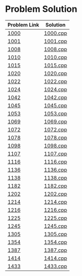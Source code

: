 # Problem Solution

| Problem Link |   Solution   |
| ------------ | ------------ |
| [1000](https://lightoj.com/problem/greetings-from-lightoj) | [1000.cpp](https://github.com/SohagMollik/Lightoj-Online-Judge-Solution/blob/main/Solution/1000%20-%20Greetings%20from%20LightOJ.cpp) |
| [1001](https://lightoj.com/problem/opposite-task) | [1001.cpp](https://github.com/SohagMollik/Lightoj-Online-Judge-Solution/blob/main/Solution/1001%20-%20Opposite%20Task.cpp) |
| [1008](https://lightoj.com/problem/fibsieves-fantabulous-birthday) | [1008.cpp](https://github.com/SohagMollik/Lightoj-Online-Judge-Solution/blob/main/Solution/1008%20-%20Fibsieve%60s%20Fantabulous%20.cpp) |
| [1010](https://lightoj.com/problem/knights-in-chessboard) | [1010.cpp](https://github.com/SohagMollik/Lightoj-Online-Judge-Solution/blob/main/Solution/1010%20-%20Knights%20in%20Chessboard.cpp) |
| [1015](https://lightoj.com/problem/brush-1) | [1015.cpp](https://github.com/SohagMollik/Lightoj-Online-Judge-Solution/blob/main/Solution/1015%20-%20Brush%20(I).cpp) |
| [1020](https://lightoj.com/problem/a-childhood-game) | [1020.cpp](https://github.com/SohagMollik/Lightoj-Online-Judge-Solution/blob/main/Solution/1020%20-%20A%20Childhood%20Game.cpp) |
| [1022](https://lightoj.com/problem/circle-in-square) | [1022.cpp](https://github.com/SohagMollik/Lightoj-Online-Judge-Solution/blob/main/Solution/1022%20-%20Circle%20in%20Square.cpp) |
| [1024](https://lightoj.com/problem/eid) | [1024.cpp](https://github.com/SohagMollik/Lightoj-Online-Judge-Solution/blob/main/Solution/1024%20%E2%80%93%20Eid.cpp) |
| [1042](https://lightoj.com/problem/secret-origins) | [1042.cpp](https://github.com/SohagMollik/Lightoj-Online-Judge-Solution/blob/main/Solution/1042%20%E2%80%93%20Secret%20Origins.cpp) |
| [1045](https://lightoj.com/problem/digits-of-factorial) | [1045.cpp](https://github.com/SohagMollik/Lightoj-Online-Judge-Solution/blob/main/Solution/1045%20%E2%80%93%20Digits%20of%20Factorial.cpp) |
| [1053](https://lightoj.com/problem/higher-math) | [1053.cpp](https://github.com/SohagMollik/Lightoj-Online-Judge-Solution/blob/main/Solution/1053%20-%20Higher%20Math.cpp) |
| [1069](https://lightoj.com/problem/lift) | [1069.cpp](https://github.com/SohagMollik/Lightoj-Online-Judge-Solution/blob/main/Solution/1069%20-%20Lift.cpp) |
| [1072](https://lightoj.com/problem/calm-down) | [1072.cpp](https://github.com/SohagMollik/Lightoj-Online-Judge-Solution/blob/main/Solution/1072%20-%20Calm%20Down.cpp) |
| [1078](https://lightoj.com/problem/integer-divisibility) | [1078.cpp](https://github.com/SohagMollik/Lightoj-Online-Judge-Solution/blob/main/Solution/1078%20-%20Integer%20Divisibility.cpp) |
| [1098](https://lightoj.com/problem/a-new-function) | [1098.cpp](https://github.com/SohagMollik/Lightoj-Online-Judge-Solution/blob/main/Solution/1098%20%E2%80%93%20A%20New%20Function.cpp) |
| [1107](https://lightoj.com/problem/how-cow) | [1107.cpp](https://github.com/SohagMollik/Lightoj-Online-Judge-Solution/blob/main/Solution/1107%20%E2%80%93%20How%20Cow.cpp) |
| [1116](https://lightoj.com/problem/ekka-dokka) | [1116.cpp](https://github.com/SohagMollik/Lightoj-Online-Judge-Solution/blob/main/Solution/1116%20%E2%80%93%20Ekka%20Dokka.cpp) |
| [1136](https://lightoj.com/problem/division-by-3) | [1136.cpp](https://github.com/SohagMollik/Lightoj-Online-Judge-Solution/blob/main/Solution/1136%20%E2%80%93%20Division%20by%203.cpp) |
| [1138](https://lightoj.com/problem/trailing-zeroes-iii) | [1138.cpp](https://github.com/SohagMollik/Lightoj-Online-Judge-Solution/blob/main/Solution/1138%20-%20Trailing%20Zeroes%20(III).cpp) |
| [1182](https://lightoj.com/problem/parity) | [1182.cpp](https://github.com/SohagMollik/Lightoj-Online-Judge-Solution/blob/main/Solution/1182.cpp) |
| [1202](https://lightoj.com/problem/bishops) | [1202.cpp](https://github.com/SohagMollik/Lightoj-Online-Judge-Solution/blob/main/Solution/1202%20%E2%80%93%20Bishops.cpp) |
| [1214](https://lightoj.com/problem/large-division) | [1214.cpp](https://github.com/SohagMollik/Lightoj-Online-Judge-Solution/blob/main/Solution/1214%20%E2%80%93%20Large%20Division.cpp) |
| [1216](https://lightoj.com/problem/juice-in-the-glass) | [1216.cpp](https://github.com/SohagMollik/Lightoj-Online-Judge-Solution/blob/main/Solution/1216%20%E2%80%93%20Juice%20in%20the%20Glass.cpp) |
| [1225](https://lightoj.com/problem/palindromic-numbers-ii) | [1225.cpp](https://github.com/SohagMollik/Lightoj-Online-Judge-Solution/blob/main/Solution/1225%20%E2%80%93%20Palindromic%20Numbers%20(II).cpp) |
| [1245](https://lightoj.com/problem/harmonic-number-ii) | [1245.cpp](https://github.com/SohagMollik/Lightoj-Online-Judge-Solution/blob/main/Solution/1245%20%E2%80%93%20Harmonic%20Number%20(II).cpp) |
| [1305](https://lightoj.com/problem/area-of-a-parallelogram) | [1305.cpp](https://github.com/SohagMollik/Lightoj-Online-Judge-Solution/blob/main/Solution/1305%20%E2%80%93%20Area%20of%20a%20Parallelogram.cpp) |
| [1354](https://lightoj.com/problem/ip-checking) | [1354.cpp](https://github.com/SohagMollik/Lightoj-Online-Judge-Solution/blob/main/Solution/1354%20%E2%80%93%20IP%20Checking.cpp) |
| [1387](https://lightoj.com/problem/setu) | [1387.cpp](https://github.com/SohagMollik/Lightoj-Online-Judge-Solution/blob/main/Solution/1387%20%E2%80%93%20Setu.cpp) |
| [1414](https://lightoj.com/problem/february-29) | [1414.cpp](https://github.com/SohagMollik/Lightoj-Online-Judge-Solution/blob/main/Solution/1414%20%E2%80%93%20February%2029.cpp) |
| [1433](https://lightoj.com/problem/minimum-arc-distance) | [1433.cpp](https://github.com/SohagMollik/Lightoj-Online-Judge-Solution/blob/main/Solution/1433%20%E2%80%93%20Minimum%20Arc%20Distance.cpp) |
